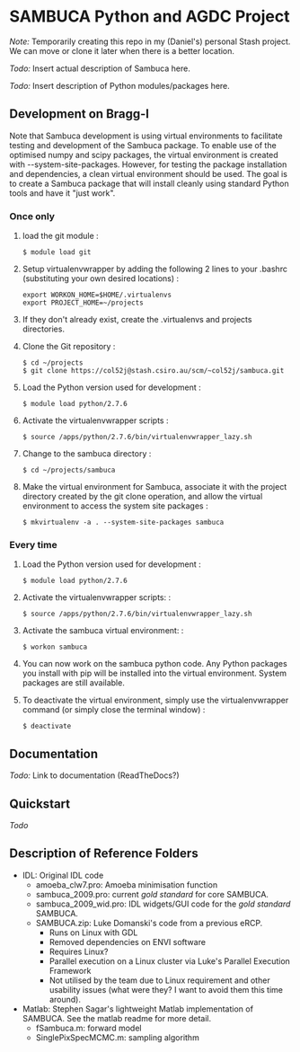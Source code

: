 # SAMBUCA Python and AGDC Project
*Note:* Temporarily creating this repo in my (Daniel's) personal Stash
project. We can move or clone it later when there is a better location.

*Todo:* Insert actual description of Sambuca here.

*Todo:* Insert description of Python modules/packages here.

## Development on Bragg-l
Note that Sambuca development is using virtual environments to facilitate 
testing and development of the Sambuca package. To enable use of the optimised
numpy and scipy packages, the virtual environment is created with
--system-site-packages. However, for testing the package installation and
dependencies, a clean virtual environment should be used. The goal is to
create a Sambuca package that will install cleanly using standard Python tools
and have it "just work".

### Once only
1.  load the git module :

        $ module load git

2.  Setup virtualenvwrapper by adding the following 2 lines to your
    .bashrc (substituting your own desired locations) :

        export WORKON_HOME=$HOME/.virtualenvs
        export PROJECT_HOME=~/projects

3.  If they don't already exist, create the .virtualenvs and projects
    directories.
4.  Clone the Git repository :

        $ cd ~/projects
        $ git clone https://col52j@stash.csiro.au/scm/~col52j/sambuca.git

5.  Load the Python version used for development :

        $ module load python/2.7.6

6.  Activate the virtualenvwrapper scripts :

        $ source /apps/python/2.7.6/bin/virtualenvwrapper_lazy.sh

7.  Change to the sambuca directory :

        $ cd ~/projects/sambuca

8.  Make the virtual environment for Sambuca, associate it with the
    project directory created by the git clone operation, and allow the
    virtual environment to access the system site packages :

        $ mkvirtualenv -a . --system-site-packages sambuca

### Every time
1.  Load the Python version used for development :

        $ module load python/2.7.6

2.  Activate the virtualenvwrapper scripts: :

        $ source /apps/python/2.7.6/bin/virtualenvwrapper_lazy.sh

3.  Activate the sambuca virtual environment: :

        $ workon sambuca

4.  You can now work on the sambuca python code. Any Python packages you
    install with pip will be installed into the virtual environment.
    System packages are still available.
5.  To deactivate the virtual environment, simply use the
    virtualenvwrapper command (or simply close the terminal window) :

        $ deactivate

## Documentation
*Todo:* Link to documentation (ReadTheDocs?)

## Quickstart
*Todo*

## Description of Reference Folders
-   IDL: Original IDL code
    -   amoeba\_clw7.pro: Amoeba minimisation function
    -   sambuca\_2009.pro: current *gold standard* for core SAMBUCA.
    -   sambuca\_2009\_wid.pro: IDL widgets/GUI code for the *gold
        standard* SAMBUCA.
    -   SAMBUCA.zip: Luke Domanski's code from a previous eRCP.
        -   Runs on Linux with GDL
        -   Removed dependencies on ENVI software
        -   Requires Linux?
        -   Parallel execution on a Linux cluster via Luke's Parallel
            Execution Framework
        -   Not utilised by the team due to Linux requirement and other
            usability issues (what were they? I want to avoid them this
            time around).
-   Matlab: Stephen Sagar's lightweight Matlab implementation of
    SAMBUCA. See the matlab readme for more detail.
    -   fSambuca.m: forward model
    -   SinglePixSpecMCMC.m: sampling algorithm

